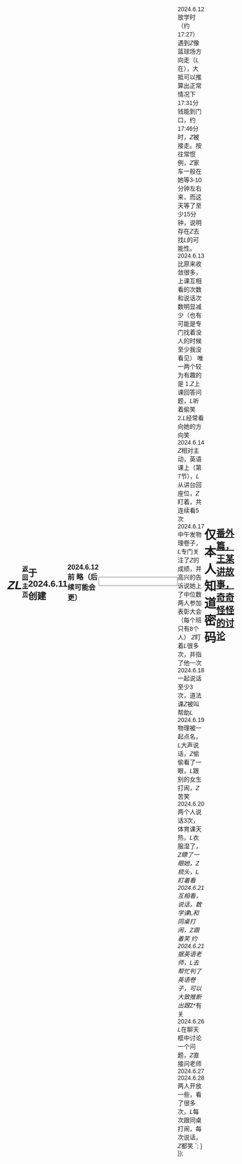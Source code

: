 # *ZL*       
#### [返回主页](https://normyan01.github.io)
## 于2024.6.11创建
### 2024.6.12前 略（后续可能会更）
<html lang="en">
<head>
    <meta charset="UTF-8">
    <meta name="viewport" content="width=device-width, initial-scale=1.0">
    <title>Text Box Change Example</title>
    <style>
        body {
            font-family: Arial, sans-serif;
            display: flex;
            justify-content: center;
            align-items: center;
            height: 100vh;
            margin: 0;
        }
        #container {
            text-align: center;
        }
        textarea {
            width: 100%;
            height: 200px;
        }
    </style>
</head>
<body>
    <div id="container">
        <input type="text" id="textBox">
    </div>

    <script>
        document.getElementById('textBox').addEventListener('input', function() {
            if (this.value === 'j101210080927414') {
                let container = document.getElementById('container');
                container.innerHTML = `
                    <textarea readonly>
                    ＜pre＞
2024.6.12 放学时（约17:27）遇到*Z*像篮球场方向走（*L*在），大抵可以推算出正常情况下17:31分钱能到门口，约17:46分时，*Z*被接走。按往常惯例，*Z*家车一般在她等3-10分钟左右来，而这天等了至少15分钟，说明存在*Z*去找*L*的可能性。
2024.6.13 比原来收敛很多，上课互相看的次数和说话次数明显减少（也有可能是专门找着没人的时候至少我没看见） 唯一两个较为有趣的是 
     1.*Z*上课回答问题，*L*听着偷笑 2.*L*经常看向她的方向笑
2024.6.14 *Z*相对主动，英语课上（第7节），*L*从讲台回座位，*Z*盯着，共连续看5次
2024.6.17 中午发物理卷子，*L*专门关注了*Z*的成绩，并高兴的告诉说她上了中位数 两人参加表彰大会（每个班只有8个人） *Z*盯着*L*很多次，并指了他一次
2024.6.18 一起说话至少3次，道法课*Z*被叫帮助*L*
2024.6.19 物理被一起点名，*L*大声说话，*Z*偷偷看了一眼，*L*跟别的女生打闹，*Z*苦笑
2024.6.20 两个人说话3次，体育课天热，*L*衣服湿了，*Z瞟了一眼她，*Z*梳头，*L*盯着看
2024.6.21互相看，说话，数学课*L*和同桌打闹，*Z*跟着笑
约2024.6.21 据英语老师，*L*去帮忙判了英语卷子，可以大致推断出跟*Z*有关
2024.6.26 *L*在聊天框中讨论一个问题，*Z*直接问老师
2024.6.27
2024.6.28 两人开放一些，看了很多次，*L*每次跟同桌打闹，每次说话，*Z*都笑
                    </textarea>
                `;
            }
        });
    </script>
</body>
</html>

# 仅本人知道密码

## [番外篇，王某讲故事，奇奇怪怪的讨论](https://normyan01.github.io/cp/zhl/zl/fw)
